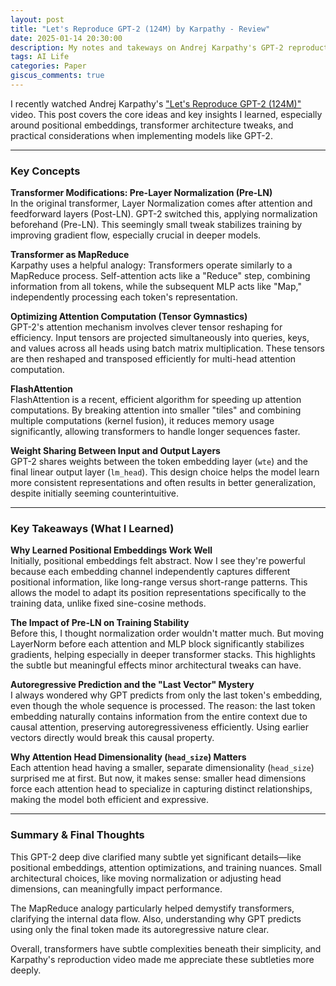 ```yaml
---
layout: post
title: "Let's Reproduce GPT-2 (124M) by Karpathy - Review"
date: 2025-01-14 20:30:00
description: My notes and takeways on Andrej Karpathy's GPT-2 reproduction video
tags: AI Life
categories: Paper
giscus_comments: true
---
```


I recently watched Andrej Karpathy's ["Let's Reproduce GPT-2 (124M)"](https://youtube.com/watch?v=l8pRSuU81PU) video. This post covers the core ideas and key insights I learned, especially around positional embeddings, transformer architecture tweaks, and practical considerations when implementing models like GPT-2.

---

### Key Concepts

**Transformer Modifications: Pre-Layer Normalization (Pre-LN)**  
In the original transformer, Layer Normalization comes after attention and feedforward layers (Post-LN). GPT-2 switched this, applying normalization beforehand (Pre-LN). This seemingly small tweak stabilizes training by improving gradient flow, especially crucial in deeper models.

**Transformer as MapReduce**  
Karpathy uses a helpful analogy: Transformers operate similarly to a MapReduce process. Self-attention acts like a "Reduce" step, combining information from all tokens, while the subsequent MLP acts like "Map," independently processing each token's representation.

**Optimizing Attention Computation (Tensor Gymnastics)**  
GPT-2's attention mechanism involves clever tensor reshaping for efficiency. Input tensors are projected simultaneously into queries, keys, and values across all heads using batch matrix multiplication. These tensors are then reshaped and transposed efficiently for multi-head attention computation.

**FlashAttention**  
FlashAttention is a recent, efficient algorithm for speeding up attention computations. By breaking attention into smaller "tiles" and combining multiple computations (kernel fusion), it reduces memory usage significantly, allowing transformers to handle longer sequences faster.

**Weight Sharing Between Input and Output Layers**  
GPT-2 shares weights between the token embedding layer (`wte`) and the final linear output layer (`lm_head`). This design choice helps the model learn more consistent representations and often results in better generalization, despite initially seeming counterintuitive.

---

### Key Takeaways (What I Learned)

**Why Learned Positional Embeddings Work Well**  
Initially, positional embeddings felt abstract. Now I see they're powerful because each embedding channel independently captures different positional information, like long-range versus short-range patterns. This allows the model to adapt its position representations specifically to the training data, unlike fixed sine-cosine methods.

**The Impact of Pre-LN on Training Stability**  
Before this, I thought normalization order wouldn't matter much. But moving LayerNorm before each attention and MLP block significantly stabilizes gradients, helping especially in deeper transformer stacks. This highlights the subtle but meaningful effects minor architectural tweaks can have.

**Autoregressive Prediction and the "Last Vector" Mystery**  
I always wondered why GPT predicts from only the last token's embedding, even though the whole sequence is processed. The reason: the last token embedding naturally contains information from the entire context due to causal attention, preserving autoregressiveness efficiently. Using earlier vectors directly would break this causal property.

**Why Attention Head Dimensionality (`head_size`) Matters**  
Each attention head having a smaller, separate dimensionality (`head_size`) surprised me at first. But now, it makes sense: smaller head dimensions force each attention head to specialize in capturing distinct relationships, making the model both efficient and expressive.

---

### Summary & Final Thoughts  
This GPT-2 deep dive clarified many subtle yet significant details—like positional embeddings, attention optimizations, and training nuances. Small architectural choices, like moving normalization or adjusting head dimensions, can meaningfully impact performance.  

The MapReduce analogy particularly helped demystify transformers, clarifying the internal data flow. Also, understanding why GPT predicts using only the final token made its autoregressive nature clear.  

Overall, transformers have subtle complexities beneath their simplicity, and Karpathy's reproduction video made me appreciate these subtleties more deeply.
